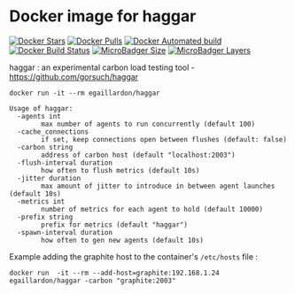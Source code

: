 # Docker image for haggar

[![Docker Stars](https://img.shields.io/docker/stars/egaillardon/haggar.svg?style=plastic)](https://hub.docker.com/r/egaillardon/haggar/)
[![Docker Pulls](https://img.shields.io/docker/pulls/egaillardon/haggar.svg?style=plastic)](https://hub.docker.com/r/egaillardon/haggar/)
[![Docker Automated build](https://img.shields.io/docker/automated/egaillardon/haggar.svg?style=plastic)](https://hub.docker.com/r/egaillardon/haggar/)
[![Docker Build Status](https://img.shields.io/docker/build/egaillardon/haggar.svg?style=plastic)](https://hub.docker.com/r/egaillardon/haggar/)
[![MicroBadger Size](https://img.shields.io/microbadger/image-size/egaillardon/haggar.svg?style=plastic)](https://hub.docker.com/r/egaillardon/haggar/)
[![MicroBadger Layers](https://img.shields.io/microbadger/layers/egaillardon/haggar.svg?style=plastic)](https://hub.docker.com/r/egaillardon/haggar/)

haggar : an experimental carbon load testing tool - https://github.com/gorsuch/haggar

```
docker run -it --rm egaillardon/haggar

Usage of haggar:
  -agents int
    	max number of agents to run concurrently (default 100)
  -cache_connections
    	if set, keep connections open between flushes (default: false)
  -carbon string
    	address of carbon host (default "localhost:2003")
  -flush-interval duration
    	how often to flush metrics (default 10s)
  -jitter duration
    	max amount of jitter to introduce in between agent launches (default 10s)
  -metrics int
    	number of metrics for each agent to hold (default 10000)
  -prefix string
    	prefix for metrics (default "haggar")
  -spawn-interval duration
    	how often to gen new agents (default 10s)
```

Example adding the graphite host to the container's `/etc/hosts` file :

`docker run  -it --rm --add-host=graphite:192.168.1.24 egaillardon/haggar -carbon "graphite:2003"`
